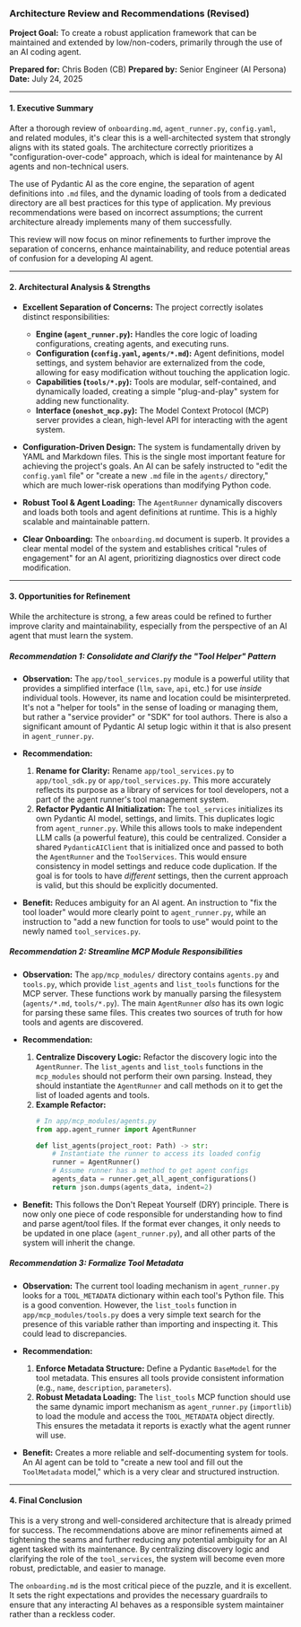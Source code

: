 ### **Architecture Review and Recommendations (Revised)**

**Project Goal:** To create a robust application framework that can be maintained and extended by low/non-coders, primarily through the use of an AI coding agent.

**Prepared for:** Chris Boden (CB)
**Prepared by:** Senior Engineer (AI Persona)
**Date:** July 24, 2025

---

#### **1. Executive Summary**

After a thorough review of `onboarding.md`, `agent_runner.py`, `config.yaml`, and related modules, it's clear this is a well-architected system that strongly aligns with its stated goals. The architecture correctly prioritizes a "configuration-over-code" approach, which is ideal for maintenance by AI agents and non-technical users.

The use of Pydantic AI as the core engine, the separation of agent definitions into `.md` files, and the dynamic loading of tools from a dedicated directory are all best practices for this type of application. My previous recommendations were based on incorrect assumptions; the current architecture already implements many of them successfully.

This review will now focus on minor refinements to further improve the separation of concerns, enhance maintainability, and reduce potential areas of confusion for a developing AI agent.

---

#### **2. Architectural Analysis & Strengths**

*   **Excellent Separation of Concerns:** The project correctly isolates distinct responsibilities:
    *   **Engine (`agent_runner.py`):** Handles the core logic of loading configurations, creating agents, and executing runs.
    *   **Configuration (`config.yaml`, `agents/*.md`):** Agent definitions, model settings, and system behavior are externalized from the code, allowing for easy modification without touching the application logic.
    *   **Capabilities (`tools/*.py`):** Tools are modular, self-contained, and dynamically loaded, creating a simple "plug-and-play" system for adding new functionality.
    *   **Interface (`oneshot_mcp.py`):** The Model Context Protocol (MCP) server provides a clean, high-level API for interacting with the agent system.

*   **Configuration-Driven Design:** The system is fundamentally driven by YAML and Markdown files. This is the single most important feature for achieving the project's goals. An AI can be safely instructed to "edit the `config.yaml` file" or "create a new `.md` file in the `agents/` directory," which are much lower-risk operations than modifying Python code.

*   **Robust Tool & Agent Loading:** The `AgentRunner` dynamically discovers and loads both tools and agent definitions at runtime. This is a highly scalable and maintainable pattern.

*   **Clear Onboarding:** The `onboarding.md` document is superb. It provides a clear mental model of the system and establishes critical "rules of engagement" for an AI agent, prioritizing diagnostics over direct code modification.

---

#### **3. Opportunities for Refinement**

While the architecture is strong, a few areas could be refined to further improve clarity and maintainability, especially from the perspective of an AI agent that must learn the system.

##### **Recommendation 1: Consolidate and Clarify the "Tool Helper" Pattern**

*   **Observation:** The `app/tool_services.py` module is a powerful utility that provides a simplified interface (`llm`, `save`, `api`, etc.) for use *inside* individual tools. However, its name and location could be misinterpreted. It's not a "helper for tools" in the sense of loading or managing them, but rather a "service provider" or "SDK" for tool authors. There is also a significant amount of Pydantic AI setup logic within it that is also present in `agent_runner.py`.

*   **Recommendation:**
    1.  **Rename for Clarity:** Rename `app/tool_services.py` to `app/tool_sdk.py` or `app/tool_services.py`. This more accurately reflects its purpose as a library of services for tool developers, not a part of the agent runner's tool management system.
    2.  **Refactor Pydantic AI Initialization:** The `tool_services` initializes its own Pydantic AI model, settings, and limits. This duplicates logic from `agent_runner.py`. While this allows tools to make independent LLM calls (a powerful feature), this could be centralized. Consider a shared `PydanticAIClient` that is initialized once and passed to both the `AgentRunner` and the `ToolServices`. This would ensure consistency in model settings and reduce code duplication. If the goal is for tools to have *different* settings, then the current approach is valid, but this should be explicitly documented.

*   **Benefit:** Reduces ambiguity for an AI agent. An instruction to "fix the tool loader" would more clearly point to `agent_runner.py`, while an instruction to "add a new function for tools to use" would point to the newly named `tool_services.py`.

##### **Recommendation 2: Streamline MCP Module Responsibilities**

*   **Observation:** The `app/mcp_modules/` directory contains `agents.py` and `tools.py`, which provide `list_agents` and `list_tools` functions for the MCP server. These functions work by manually parsing the filesystem (`agents/*.md`, `tools/*.py`). The main `AgentRunner` *also* has its own logic for parsing these same files. This creates two sources of truth for how tools and agents are discovered.

*   **Recommendation:**
    1.  **Centralize Discovery Logic:** Refactor the discovery logic into the `AgentRunner`. The `list_agents` and `list_tools` functions in the `mcp_modules` should not perform their own parsing. Instead, they should instantiate the `AgentRunner` and call methods on it to get the list of loaded agents and tools.
    2.  **Example Refactor:**
        ```python
        # In app/mcp_modules/agents.py
        from app.agent_runner import AgentRunner

        def list_agents(project_root: Path) -> str:
            # Instantiate the runner to access its loaded config
            runner = AgentRunner()
            # Assume runner has a method to get agent configs
            agents_data = runner.get_all_agent_configurations()
            return json.dumps(agents_data, indent=2)
        ```

*   **Benefit:** This follows the Don't Repeat Yourself (DRY) principle. There is now only one piece of code responsible for understanding how to find and parse agent/tool files. If the format ever changes, it only needs to be updated in one place (`agent_runner.py`), and all other parts of the system will inherit the change.

##### **Recommendation 3: Formalize Tool Metadata**

*   **Observation:** The current tool loading mechanism in `agent_runner.py` looks for a `TOOL_METADATA` dictionary within each tool's Python file. This is a good convention. However, the `list_tools` function in `app/mcp_modules/tools.py` does a very simple text search for the presence of this variable rather than importing and inspecting it. This could lead to discrepancies.

*   **Recommendation:**
    1.  **Enforce Metadata Structure:** Define a Pydantic `BaseModel` for the tool metadata. This ensures all tools provide consistent information (e.g., `name`, `description`, `parameters`).
    2.  **Robust Metadata Loading:** The `list_tools` MCP function should use the same dynamic import mechanism as `agent_runner.py` (`importlib`) to load the module and access the `TOOL_METADATA` object directly. This ensures the metadata it reports is exactly what the agent runner will use.

*   **Benefit:** Creates a more reliable and self-documenting system for tools. An AI agent can be told to "create a new tool and fill out the `ToolMetadata` model," which is a very clear and structured instruction.

---

#### **4. Final Conclusion**

This is a very strong and well-considered architecture that is already primed for success. The recommendations above are minor refinements aimed at tightening the seams and further reducing any potential ambiguity for an AI agent tasked with its maintenance. By centralizing discovery logic and clarifying the role of the `tool_services`, the system will become even more robust, predictable, and easier to manage.

The `onboarding.md` is the most critical piece of the puzzle, and it is excellent. It sets the right expectations and provides the necessary guardrails to ensure that any interacting AI behaves as a responsible system maintainer rather than a reckless coder.